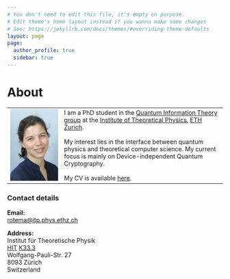 ```yaml
---
# You don't need to edit this file, it's empty on purpose.
# Edit theme's home layout instead if you wanna make some changes
# See: https://jekyllrb.com/docs/themes/#overriding-theme-defaults
layout: page
page:
  author_profile: true
  sidebar: true
---
```

# About

<table style="width:100%">
  <tr>
    <td width="25%" height="25%"><img src="/assets/pictures/ETH_web_Arnon.jpg" ></td>
    <td>I am a PhD student in the <a href="http://www.qit.ethz.ch/">Quantum Information Theory group</a> at the <a href="http://www.itp.phys.ethz.ch/">Institute of Theoretical Physics</a>, <a href="https://www.ethz.ch/en.html">ETH Zurich</a>.
<br/><br/>
My interest lies in the interface between quantum physics and theoretical computer science. My current focus is mainly on Device-independent Quantum Cryptography.
<br/><br/>
My CV is available <a href="/cv/">here</a>.
</td> 
  </tr>
</table>



### Contact details

**Email:** <br/>
rotema@itp.phys.ethz.ch

**Address:** <br/>
Institut für Theoretische Physik <br/>
[HIT](http://www.mapsearch.ethz.ch/map.do;msSessionid=SxGnYWJQLzk3szGcjYfyG4qFKR2hTdhJhQJ0pTVnjMzn15MRsL0J!1762351299?gebaeudeMap=HIT&farbcode=c000&lang=de) [K33.3](http://www.rauminfo.ethz.ch/Rauminfo/grundrissplan.gif?gebaeude=HIT&geschoss=K&raumNr=33.3&) <br/>
Wolfgang-Pauli-Str. 27 <br/>
8093 Zürich <br/>
Switzerland <br/>
